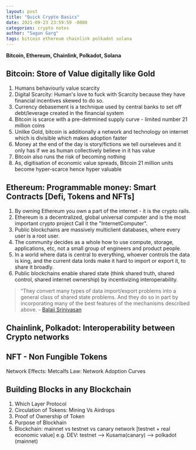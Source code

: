 ```yaml
---
layout: post
title: "Quick Crypto Basics"
date: 2021-09-23 23:59:59 -0000
categories: crypto notes
author: "Sagun Garg"
tags: bitcoin ethereum chainlink polkadot solana
---
```


**Bitcoin, Ethereum, Chainlink, Polkadot, Solana**

## Bitcoin: Store of Value digitally like Gold

1. Humans behaviourly value scarcity
2. Digital Scarcity: Human's love to fuck with Scarcity because they have financial incentives skewed to do so. 
3. Currency debasement is a technique used by central banks to set off debt/leverage created in the financial system
4. Bitcoin is scarce with a pre-detrmined supply curve - limited number 21 million coins
5. Unlike Gold, bitcoin is additionally a network and technology on internet which is divisible which makes adoption faster
6. Money at the end of the day is story/fictions we tell ourseleves and it only has if we as human collectively believe in it has value
7. Bitcoin also runs the risk of becoming nothing
8. As, digitisation of economic value spreads,  Bitcoin 21 million units become hyper-scarce hence hyper valuable

## Ethereum: Programmable money: Smart Contracts [Defi, Tokens and NFTs]
1. By owning Ethereum you own a part of the internet - it is the crypto rails. 
2. Ethereum is a decentralized, global universal computer and is the most important crypto project Call it the "InternetComputer". 
3. Public blockchains are massively multiclient databases, where every user is a root user. 
4. The community decides as a whole how to use compute, storage, applications, etc, not a small group of engineers and product people. 
5. In a world where data is central to everything, whoever controls the data is king, and the current data lords make it hard to import or export it, to share it broadly. 
6. Public blockchains enable shared state (think shared truth, shared control, shared internet ownership) by incentivizing interoperability. 


> “They convert many types of data import/export problems into a general class of shared state problems. And they do so in part by incorporating many of the best features of the mechanisms described above. - [Balaji Srinivasan](https://balajis.com/yes-you-may-need-a-blockchain/)

## Chainlink, Polkadot: Interoperability between Crypto networks

## NFT - Non Fungible Tokens
Network Effects: Metcalfs Law: Network Adoption Curves

## Building Blocks in any Blockchain
1. Which Layer Protocol
2. Circulation of Tokens: Mining Vs Airdrops
3. Proof of Ownership of Token
4. Purpose of Blockhain
5. Blockchain: mainnet vs testnet vs canary network [testnet + real economic value]
    e.g. DEV: testnet --> Kusama(canary) --> polkadot (mainnet)


